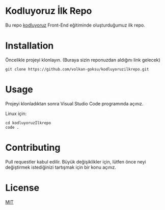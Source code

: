 # Kodluyoruz İlk Repo
Bu repo [kodluyoruz](https://www.kodluyoruz.org/) Front-End eğitiminde oluşturduğumuz ilk repo.

# Installation

Öncelikle projeyi klonlayın. (Buraya sizin reponuzdan aldığını link gelecek)

```
git clone https://github.com/volkan-goksu/kodluyoruzilkrepo.git
``` 

# Usage

Projeyi klonladıktan sonra Visual Studio Code programında açınız.

Linux için:

```
cd kodluyoruzİlkrepo
code .
```
# Contributing

Pull requestler kabul edilir. Büyük değişiklikler için, lütfen önce neyi değiştirmek istediğinizi tartışmak için bir konu açınız.

# License

[MIT](https://choosealicense.com/licenses/mit/)




